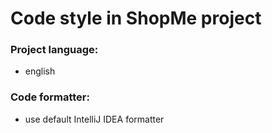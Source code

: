 # Code style in ShopMe project

### Project language:
* english

### Code formatter:
* use default IntelliJ IDEA formatter